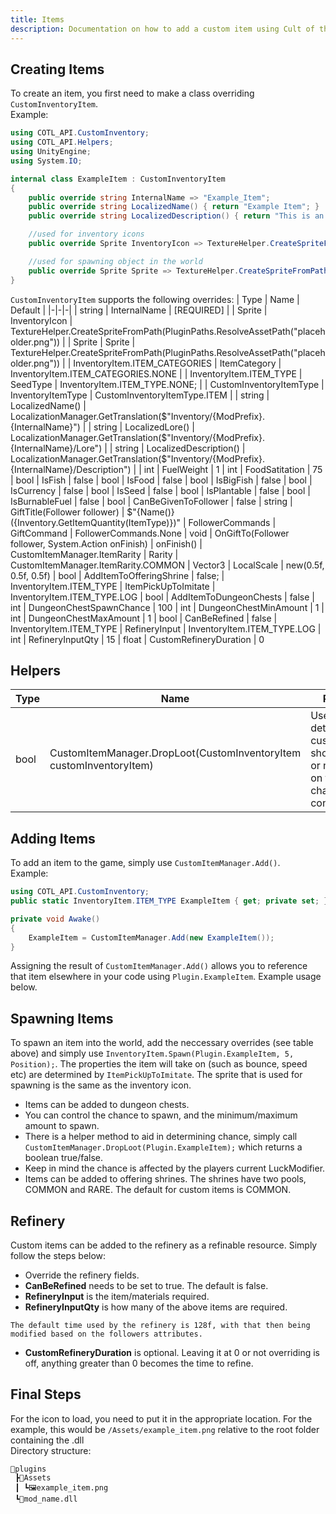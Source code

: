 ```yaml
---
title: Items
description: Documentation on how to add a custom item using Cult of the Lamb API
---
```


## Creating Items

To create an item, you first need to make a class overriding `CustomInventoryItem`.  
Example:

```csharp
using COTL_API.CustomInventory;
using COTL_API.Helpers;
using UnityEngine;
using System.IO;
```

```csharp
internal class ExampleItem : CustomInventoryItem
{
    public override string InternalName => "Example_Item";
    public override string LocalizedName() { return "Example Item"; }
    public override string LocalizedDescription() { return "This is an example item"; }

    //used for inventory icons
    public override Sprite InventoryIcon => TextureHelper.CreateSpriteFromPath(Path.Combine(Plugin.PluginPath, "Assets", "example_item.png"));

    //used for spawning object in the world
    public override Sprite Sprite => TextureHelper.CreateSpriteFromPath(Path.Combine(Plugin.PluginPath, "Assets", "example_item.png"));
}
```

`CustomInventoryItem` supports the following overrides:
| Type | Name | Default |
|-|-|-|
| string | InternalName | \[REQUIRED\] |
| Sprite | InventoryIcon | TextureHelper.CreateSpriteFromPath(PluginPaths.ResolveAssetPath("placeholder.png")) |
| Sprite | Sprite | TextureHelper.CreateSpriteFromPath(PluginPaths.ResolveAssetPath("placeholder.png")) |
| InventoryItem.ITEM_CATEGORIES | ItemCategory | InventoryItem.ITEM_CATEGORIES.NONE |
| InventoryItem.ITEM_TYPE | SeedType | InventoryItem.ITEM_TYPE.NONE; |
| CustomInventoryItemType | InventoryItemType | CustomInventoryItemType.ITEM |
| string | LocalizedName() | LocalizationManager.GetTranslation($"Inventory/{ModPrefix}.{InternalName}") |
| string | LocalizedLore() | LocalizationManager.GetTranslation($"Inventory/{ModPrefix}.{InternalName}/Lore") |
| string | LocalizedDescription() | LocalizationManager.GetTranslation($"Inventory/{ModPrefix}.{InternalName}/Description") |
| int | FuelWeight | 1
| int | FoodSatitation | 75
| bool | IsFish | false
| bool | IsFood | false
| bool | IsBigFish | false
| bool | IsCurrency | false
| bool | IsSeed | false
| bool | IsPlantable | false
| bool | IsBurnableFuel | false
| bool | CanBeGivenToFollower | false
| string | GiftTitle(Follower follower) | $"{Name()} ({Inventory.GetItemQuantity(ItemType)})"
| FollowerCommands | GiftCommand | FollowerCommands.None
| void | OnGiftTo(Follower follower, System.Action onFinish) | onFinish()
| CustomItemManager.ItemRarity | Rarity | CustomItemManager.ItemRarity.COMMON
| Vector3 | LocalScale | new(0.5f, 0.5f, 0.5f)
| bool | AddItemToOfferingShrine | false;
| InventoryItem.ITEM_TYPE | ItemPickUpToImitate | InventoryItem.ITEM_TYPE.LOG
| bool | AddItemToDungeonChests | false
| int | DungeonChestSpawnChance | 100
| int | DungeonChestMinAmount | 1
| int | DungeonChestMaxAmount | 1
| bool | CanBeRefined | false
| InventoryItem.ITEM_TYPE | RefineryInput | InventoryItem.ITEM_TYPE.LOG
| int | RefineryInputQty | 15
| float | CustomRefineryDuration | 0

## Helpers

| Type | Name                                                                | Purpose                                                                                        |
| ---- | ------------------------------------------------------------------- | ---------------------------------------------------------------------------------------------- |
| bool | CustomItemManager.DropLoot(CustomInventoryItem customInventoryItem) | Used to determine if a custom item should drop or not based on the items chance configuration. |

## Adding Items

To add an item to the game, simply use `CustomItemManager.Add()`.  
Example:

```csharp
using COTL_API.CustomInventory;
public static InventoryItem.ITEM_TYPE ExampleItem { get; private set; }
```

```csharp
private void Awake()
{
    ExampleItem = CustomItemManager.Add(new ExampleItem());
}
```

Assigning the result of `CustomItemManager.Add()` allows you to reference that item elsewhere in your code using `Plugin.ExampleItem`. Example usage below.

## Spawning Items

To spawn an item into the world, add the neccessary overrides (see table above) and simply use `InventoryItem.Spawn(Plugin.ExampleItem, 5, Position);`.
The properties the item will take on (such as bounce, speed etc) are determined by `ItemPickUpToImitate`.
The sprite that is used for spawning is the same as the inventory icon.

- Items can be added to dungeon chests.
- You can control the chance to spawn, and the minimum/maximum amount to spawn.
- There is a helper method to aid in determining chance, simply call `CustomItemManager.DropLoot(Plugin.ExampleItem);` which returns a boolean true/false.
- Keep in mind the chance is affected by the players current LuckModifier.
- Items can be added to offering shrines. The shrines have two pools, COMMON and RARE. The default for custom items is COMMON.

## Refinery

Custom items can be added to the refinery as a refinable resource. Simply follow the steps below:

- Override the refinery fields.
- **CanBeRefined** needs to be set to true. The default is false.
- **RefineryInput** is the item/materials required.
- **RefineryInputQty** is how many of the above items are required.

`The default time used by the refinery is 128f, with that then being modified based on the followers attributes.`

- **CustomRefineryDuration** is optional. Leaving it at 0 or not overriding is off, anything greater than 0 becomes the time to refine.

## Final Steps

For the icon to load, you need to put it in the appropriate location. For the example, this would be `/Assets/example_item.png` relative to the root folder containing the .dll  
Directory structure:

```
📂plugins
 ┣📂Assets
 ┃ ┗🖼️example_item.png
 ┗📜mod_name.dll
```
